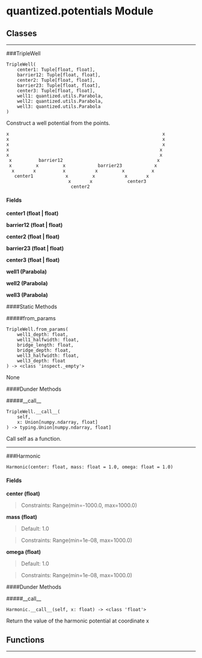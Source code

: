 # quantized.potentials Module



## Classes

---

###TripleWell

```
TripleWell(
    center1: Tuple[float, float],
    barrier12: Tuple[float, float],
    center2: Tuple[float, float],
    barrier23: Tuple[float, float],
    center3: Tuple[float, float],
    well1: quantized.utils.Parabola,
    well2: quantized.utils.Parabola,
    well3: quantized.utils.Parabola
)
```
Construct a well potential from the points.
```
x                                                         x
x                                                         x
x                                                         x
x                                                        x
x                                                        x
 x          barrier12                                   x
 x         x         x            barrier23            x
  x       x          x           x         x          x
   center1            x         x           x       x
                       x       x             center3
                        center2
```



#### Fields

 **center1 (float | float)** 

 **barrier12 (float | float)** 

 **center2 (float | float)** 

 **barrier23 (float | float)** 

 **center3 (float | float)** 

 **well1 (Parabola)** 

 **well2 (Parabola)** 

 **well3 (Parabola)** 





####Static Methods

#####from\_params
```
TripleWell.from_params(
    well1_depth: float,
    well1_halfwidth: float,
    bridge_length: float,
    bridge_depth: float,
    well3_halfwidth: float,
    well3_depth: float
) -> <class 'inspect._empty'>
```


None



####Dunder Methods

#####\_\_call\_\_
```
TripleWell.__call__(
    self,
    x: Union[numpy.ndarray, float]
) -> typing.Union[numpy.ndarray, float]
```


Call self as a function.

 --- 

###Harmonic

```
Harmonic(center: float, mass: float = 1.0, omega: float = 1.0)
```
#### Fields

 **center (float)** 

> Constraints:  Range(min=-1000.0, max=1000.0)

 **mass (float)** 

> Default: 1.0

> Constraints:  Range(min=1e-08, max=1000.0)

 **omega (float)** 

> Default: 1.0

> Constraints:  Range(min=1e-08, max=1000.0)







####Dunder Methods

#####\_\_call\_\_
```
Harmonic.__call__(self, x: float) -> <class 'float'>
```


Return the value of the harmonic potential at coordinate x



## Functions

----


